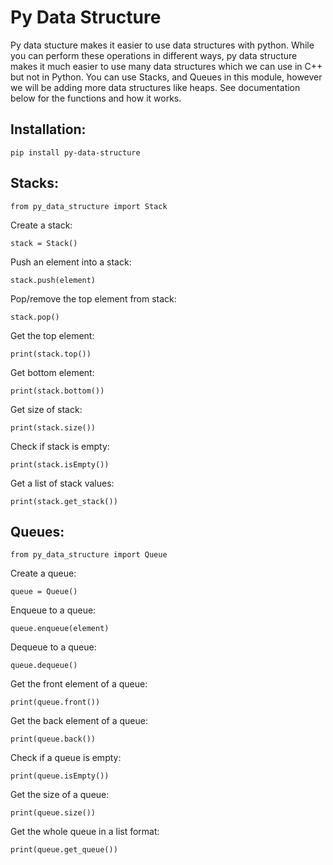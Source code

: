 # Py Data Structure
Py data stucture makes it easier to use data structures with python. While you can perform these operations in different ways, py data structure makes it much easier to use many data structures which we can use in C++ but not in Python. You can use Stacks, and Queues in this module, however we will be adding more data structures like heaps. See documentation below for the functions and how it works. 


## Installation:
`pip install py-data-structure`

## Stacks:
`from py_data_structure import Stack`<br>

Create a stack:

`stack = Stack()`<br>

Push an element into a stack:

`
stack.push(element)
`

Pop/remove the top element from stack:

`
stack.pop()
`

Get the top element:

`
print(stack.top())
`

Get bottom element:

`
print(stack.bottom())
`

Get size of stack:

`
print(stack.size())
`

Check if stack is empty:

`
print(stack.isEmpty())
`

Get a list of stack values:

`
print(stack.get_stack())
`

## Queues:
`from py_data_structure import Queue`<br>

Create a queue:

`queue = Queue()`

Enqueue to a queue:

`queue.enqueue(element)`

Dequeue to a queue:

`queue.dequeue()`

Get the front element of a queue:

`print(queue.front())`

Get the back element of a queue:

`print(queue.back())`

Check if a queue is empty:

`print(queue.isEmpty())`

Get the size of a queue:

`print(queue.size())`

Get the whole queue in a list format:

`print(queue.get_queue())`

